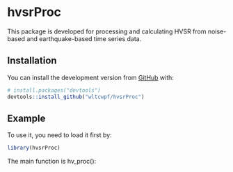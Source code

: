 
<!-- README.md is generated from README.Rmd. Please edit that file -->
hvsrProc
========

<!-- badges: start -->
<!-- badges: end -->
This package is developed for processing and calculating HVSR from noise-based and earthquake-based time series data.

Installation
------------

You can install the development version from [GitHub](https://github.com/) with:

``` r
# install.packages("devtools")
devtools::install_github("wltcwpf/hvsrProc")
```

Example
-------

To use it, you need to load it first by:

``` r
library(hvsrProc)
```

The main function is hv\_proc():
